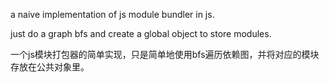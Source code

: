 a naive implementation of js module bundler in js.

just do a graph bfs and create a global object to store modules.

一个js模块打包器的简单实现，只是简单地使用bfs遍历依赖图，并将对应的模块存放在公共对象里。
